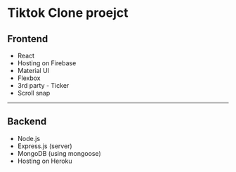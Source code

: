 # Tiktok Clone proejct

## Frontend

- React
- Hosting on Firebase
- Material UI
- Flexbox
- 3rd party - Ticker
- Scroll snap

---

## Backend

- Node.js
- Express.js (server)
- MongoDB (using mongoose)
- Hosting on Heroku
